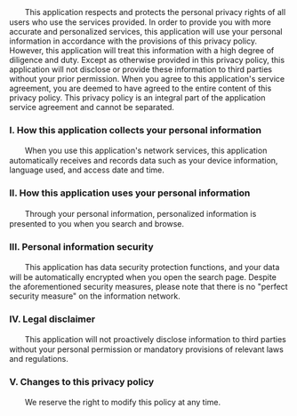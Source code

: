 　　This application respects and protects the personal privacy rights of all users who use the services provided. In order to provide you with more accurate and personalized services, this application will use your personal information in accordance with the provisions of this privacy policy. However, this application will treat this information with a high degree of diligence and duty. Except as otherwise provided in this privacy policy, this application will not disclose or provide these information to third parties without your prior permission. When you agree to this application's service agreement, you are deemed to have agreed to the entire content of this privacy policy. This privacy policy is an integral part of the application service agreement and cannot be separated.

### I. How this application collects your personal information

　　When you use this application's network services, this application automatically receives and records data such as your device information, language used, and access date and time.

### II. How this application uses your personal information

　　Through your personal information, personalized information is presented to you when you search and browse.

### III. Personal information security

　　This application has data security protection functions, and your data will be automatically encrypted when you open the search page. Despite the aforementioned security measures, please note that there is no "perfect security measure" on the information network.

### IV. Legal disclaimer

　　This application will not proactively disclose information to third parties without your personal permission or mandatory provisions of relevant laws and regulations.

### V. Changes to this privacy policy

　　We reserve the right to modify this policy at any time.
